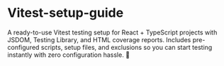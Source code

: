 # Vitest-setup-guide
A ready-to-use Vitest testing setup for React + TypeScript projects with JSDOM, Testing Library, and HTML coverage reports. Includes pre-configured scripts, setup files, and exclusions so you can start testing instantly with zero configuration hassle. 🚀
